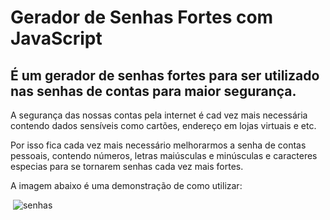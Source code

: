 # Gerador de Senhas Fortes com JavaScript

## É um gerador de senhas fortes para ser utilizado nas senhas de contas para maior segurança.

<p> A segurança das nossas contas pela internet é cad vez mais necessária contendo dados sensíveis como cartões, endereço em lojas virtuais e etc.</p>

<p> Por isso fica cada vez mais necessário melhorarmos a senha de contas pessoais, contendo números, letras maiúsculas e minúsculas e caracteres especias para se tornarem senhas cada vez mais fortes.</p>

<p> A imagem abaixo é uma demonstração de como utilizar:</p>

<img> ![senhas](https://user-images.githubusercontent.com/68513456/172655119-f00a09f7-bb35-4969-9153-b21485b028b4.png) </img>
